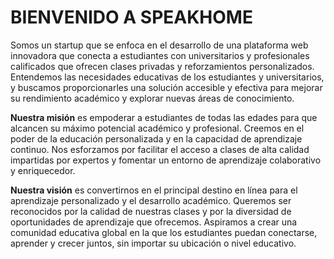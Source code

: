 # BIENVENIDO A SPEAKHOME 
Somos un startup que se enfoca en el desarrollo de una plataforma web innovadora que conecta a estudiantes con universitarios y profesionales calificados que ofrecen clases privadas y reforzamientos personalizados. Entendemos las necesidades educativas de los estudiantes y universitarios, y buscamos proporcionarles una solución accesible y efectiva para mejorar su rendimiento académico y explorar nuevas áreas de conocimiento.

**Nuestra misión** es empoderar a estudiantes de todas las edades para que alcancen su máximo potencial académico y profesional. Creemos en el poder de la educación personalizada y en la capacidad de aprendizaje continuo. Nos esforzamos por facilitar el acceso a clases de alta calidad impartidas por expertos y fomentar un entorno de aprendizaje colaborativo y enriquecedor.

**Nuestra visión** es convertirnos en el principal destino en línea para el aprendizaje personalizado y el desarrollo académico. Queremos ser reconocidos por la calidad de nuestras clases y por la diversidad de oportunidades de aprendizaje que ofrecemos. Aspiramos a crear una comunidad educativa global en la que los estudiantes puedan conectarse, aprender y crecer juntos, sin importar su ubicación o nivel educativo.


